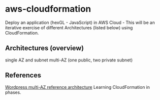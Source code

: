 # aws-cloudformation

Deploy an application (hexGL - JavaScript) in AWS Cloud - This will be an iterative exercise of different Architectures (listed below) using CloudFormation.

## Architectures (overview)
single AZ and subnet
multi-AZ (one public, two private subnet)

## References

[Wordpress multi-AZ reference architecture](https://github.com/aws-samples/aws-refarch-wordpress)
Learning CloudFormation in phases.

